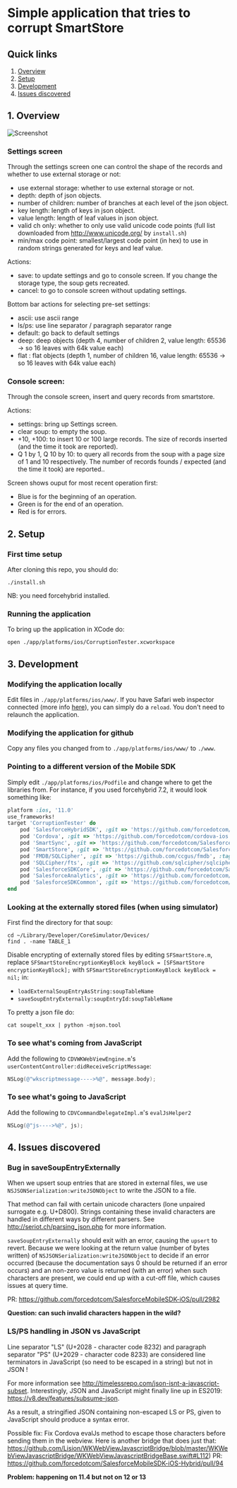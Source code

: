 # Simple application that tries to corrupt SmartStore

## Quick links
1. [Overview](#1-overview)
2. [Setup](#2-setup)
3. [Development](#3-development)
4. [Issues discovered](#4-issues-discovered)

## 1. Overview

![Screenshot](Screenshot.png) 

### Settings screen
Through the settings screen one can control the shape of the records and whether to use external storage or not:
- use external storage: whether to use external storage or not.
- depth: depth of json objects.
- number of children: number of branches at each level of the json object.
- key length: length of keys in json object.
- value length: length of leaf values in json object.
- valid ch only: whether to only use valid unicode code points (full list downloaded from http://www.unicode.org/ by `install.sh`)
- min/max code point: smallest/largest code point (in hex) to use in random strings generated for keys and leaf value.

Actions:
- save: to update settings and go to console screen. If you change the storage type, the soup gets recreated.
- cancel: to go to console screen without updating settings.

Bottom bar actions for selecting pre-set settings:
- ascii: use ascii range
- ls/ps: use line separator / paragraph separator range
- default: go back to default settings
- deep: deep objects (depth 4, number of children 2, value length: 65536 -> so 16 leaves with 64k value each)
- flat : flat objects (depth 1, number of children 16, value length: 65536 -> so 16 leaves with 64k value each)

### Console screen:
Through the console screen, insert and query records from smartstore.

Actions:
- settings: bring up Settings screen.
- clear soup: to empty the soup.
- +10, +100: to insert 10 or 100 large records. The size of records inserted (and the time it took are reported).
- Q 1 by 1, Q 10 by 10: to query all records from the soup with a page size of 1 and 10 respectively. The number of records founds / expected (and the time it took) are reported..

Screen shows ouput for most recent operation first:
- Blue is for the beginning of an operation.
- Green is for the end of an operation.
- Red is for errors.

## 2. Setup

### First time setup
After cloning this repo, you should do:
```shell
./install.sh
```
NB: you need forcehybrid installed.

### Running the application
To bring up the application in XCode do:
```shell
open ./app/platforms/ios/CorruptionTester.xcworkspace
```
## 3. Development

### Modifying the application locally
Edit files in `./app/platforms/ios/www/`.
If you have Safari web inspector connected (more info [here](https://developer.apple.com/library/archive/documentation/AppleApplications/Conceptual/Safari_Developer_Guide/GettingStarted/GettingStarted.html)), you can simply do a `reload`. You don't need to relaunch the application.

### Modifying the application for github
Copy any files you changed from to `./app/platforms/ios/www/` to `./www`.

### Pointing to a different version of the Mobile SDK
Simply edit `./app/platforms/ios/Podfile` and change where to get the libraries from.
For instance, if you used forcehybrid 7.2, it would look something like:
```ruby
platform :ios, '11.0'
use_frameworks!
target 'CorruptionTester' do
	pod 'SalesforceHybridSDK', :git => 'https://github.com/forcedotcom/SalesforceMobileSDK-iOS-Hybrid', :tag => 'v7.2.0'
	pod 'Cordova', :git => 'https://github.com/forcedotcom/cordova-ios', :branch => 'cordova_5.0.0_sdk'
	pod 'SmartSync', :git => 'https://github.com/forcedotcom/SalesforceMobileSDK-iOS', :tag => 'v7.2.0'
	pod 'SmartStore', :git => 'https://github.com/forcedotcom/SalesforceMobileSDK-iOS', :tag => 'v7.2.0'
	pod 'FMDB/SQLCipher', :git => 'https://github.com/ccgus/fmdb', :tag => '2.7.5'
	pod 'SQLCipher/fts', :git => 'https://github.com/sqlcipher/sqlcipher', :tag => 'v4.2.0'
	pod 'SalesforceSDKCore', :git => 'https://github.com/forcedotcom/SalesforceMobileSDK-iOS', :tag => 'v7.2.0'
	pod 'SalesforceAnalytics', :git => 'https://github.com/forcedotcom/SalesforceMobileSDK-iOS', :tag => 'v7.2.0'
	pod 'SalesforceSDKCommon', :git => 'https://github.com/forcedotcom/SalesforceMobileSDK-iOS', :tag => 'v7.2.0'
end
```

### Looking at the externally stored files (when using simulator)
First find the directory for that soup:
```shell
cd ~/Library/Developer/CoreSimulator/Devices/
find . -name TABLE_1
```
Disable encrypting of externally stored files by editing `SFSmartStore.m`, replace `SFSmartStoreEncryptionKeyBlock keyBlock = [SFSmartStore encryptionKeyBlock];` with `SFSmartStoreEncryptionKeyBlock keyBlock = nil;` in:
- `loadExternalSoupEntryAsString:soupTableName` 
- `saveSoupEntryExternally:soupEntryId:soupTableName`

To pretty a json file do:
```shell
cat soupelt_xxx | python -mjson.tool
```
### To see what's coming from JavaScript
Add the following to `CDVWKWebViewEngine.m`'s `userContentController:didReceiveScriptMessage`:
```objective-c
NSLog(@"wkscriptmessage---->%@", message.body);
```

### To see what's going to JavaScript
Add the following to `CDVCommandDelegateImpl.m`'s `evalJsHelper2`
```objective-c
NSLog(@"js---->%@", js);
```

## 4. Issues discovered

### Bug in saveSoupEntryExternally
When we upsert soup entries that are stored in external files, we use `NSJSONSerialization:writeJSONObject` to write the JSON to a file.

That method can fail with certain unicode characters (lone unpaired surrogate e.g. U+D800). 
Strings containing these invalid characters are handled in different ways by different parsers. See http://seriot.ch/parsing_json.php for more information.

`saveSoupEntryExternally` should exit with an error, causing the `upsert` to revert.
Because we were looking at the return value (number of bytes written) of `NSJSONSerialization:writeJSONObject` to decide if an error occurred (because the documentation says 0 should be returned if an error occurs) and an non-zero value is returned (with an error) when such characters are present, we could end up with a cut-off file, which causes issues at query time.

PR: https://github.com/forcedotcom/SalesforceMobileSDK-iOS/pull/2982

**Question: can such invalid characters happen in the wild?**

### LS/PS handling in JSON vs JavaScript
Line separator "LS" (U+2028 - character code 8232) and paragraph separator "PS" (U+2029 - character code 8233) are considered line terminators in JavaScript (so need to be escaped in a string) but not in JSON !

For more information see http://timelessrepo.com/json-isnt-a-javascript-subset. 
Interestingly, JSON and JavaScript might finally line up in ES2019: https://v8.dev/features/subsume-json.

As a result, a stringified JSON containing non-escaped LS or PS, given to JavaScript should produce a syntax error.

Possible fix:
Fix Cordova evalJs method to escape those characters before sending them in the webview. Here is another bridge that does just that: https://github.com/Lision/WKWebViewJavascriptBridge/blob/master/WKWebViewJavascriptBridge/WKWebViewJavascriptBridgeBase.swift#L112)
PR: https://github.com/forcedotcom/SalesforceMobileSDK-iOS-Hybrid/pull/94

**Problem: happening on 11.4 but not on 12 or 13**
